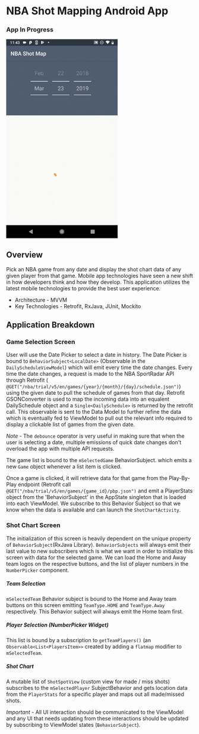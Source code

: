 # NBA Shot Mapping Android App

### App In Progress

<img src="/video/github_video.gif" width="300">

## Overview
Pick an NBA game from any date and display the shot chart data of any given player from that game. Mobile app technologies have seen a new shift in how developers think and how they develop. This application utilizes the latest mobile technologies to provide the best user experience.

* Architecture - MVVM
* Key Technologies - Retrofit, RxJava, JUnit, Mockito

## Application Breakdown
### Game Selection Screen
User will use the Date Picker to select a date in history. The Date Picker is bound to `BehaviorSubject<LocalDate>` (Observable in the `DailyScheduleViewModel`) which will emit every time the date changes. Every time the date changes, a request is made to the NBA SportRadar API through Retrofit ( `@GET("/nba/trial/v5/en/games/{year}/{month}/{day}/schedule.json")`) using the given date to pull the schedule of games from that day. Retrofit GSONConverter is used to map the incoming data into an equalent DailySchedule object and a `Single<DailySchedule>` is returned by the retrofit call. This observable is sent to the Data Model to further refine the data which is eventually fed to ViewModel to pull out the relevant info required to display a clickable list of games from the given date.

*Note* - The `debounce` operator is very useful in making sure that when the user is selecting a date, multiple emissions of quick date changes don't overload the app with multiple API requests. 

The game list is bound to the `mSelectedGame` BehaviorSubject. which emits a new `Game` object whenever a list item is clicked.

Once a game is clicked, it will retrieve data for that game from the Play-By-Play endpoint (Retrofit call `@GET("/nba/trial/v5/en/games/{game_id}/pbp.json")` and emit a PlayerStats object from the 'BehaviorSubject<PlayerStats>' in the AppState singleton that is loaded into each ViewModel. We subscribe to this Behavior Subject so that we know when the data is available and can launch the `ShotChartActivity`.

### Shot Chart Screen

The initialization of this screen is heavily dependent on the unique property of `BehaviorSubject`(RxJava Library). `BehaviorSubjects` will always emit their last value to new subscribers which is what we want in order to initialize this screen with data for the selected game. We can load the Home and Away team logos on the respective buttons, and the list of player numbers in the `NumberPicker` component.

##### Team Selection
`mSelectedTeam` Behavior subject is bound to the Home and Away team buttons on this screen emitting `TeamType.HOME` and `TeamType.Away` respectively. This Behavior subject will always emit the Home team first.

##### Player Selection (NumberPicker Widget)
This list is bound by a subscription to `getTeamPlayers()` (an `Observable<List<PlayersItem>>` created by adding a `flatmap` modifier to `mSelectedTeam`. 

##### Shot Chart
A mutable list of `ShotSpotView` (custom view for made / miss shots) subscribes to the `mSelectedPlayer` SubjectBehavior and gets location data from the `PlayerStats` for a specific player and maps out all made/missed shots. 

*Important* - All UI interaction should be communicated to the ViewModel and any UI that needs updating from these interactions should be updated by subscribing to ViewModel states (`BehaviorSubject`). 

